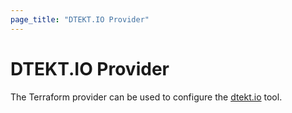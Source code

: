 ```yaml
---
page_title: "DTEKT.IO Provider"
---
```


# DTEKT.IO Provider

The Terraform provider can be used to configure the [dtekt.io](https://app.dtekt.io/) tool.
